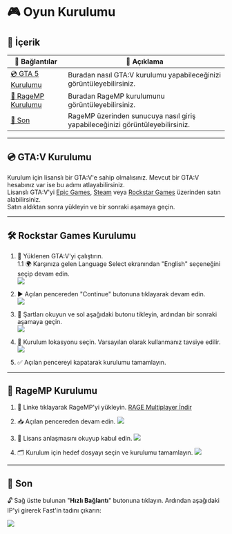 # 🎮 Oyun Kurulumu 

## 📑 İçerik

| 🔗 Bağlantılar | 📄 Açıklama |
|---------------|------------|
| [💿 GTA 5 Kurulumu](#gta-v-kurulumu) | Buradan nasıl GTA:V kurulumu yapabileceğinizi görüntüleyebilirsiniz. |
| [🧩 RageMP Kurulumu](#ragemp-kurulumu) | Buradan RageMP kurulumunu görüntüleyebilirsiniz. |
| [🚀 Son](#son) | RageMP üzerinden sunucuya nasıl giriş yapabileceğinizi görüntüleyebilirsiniz. |

---

## 💿 GTA:V Kurulumu

Kurulum için lisanslı bir GTA:V'e sahip olmalısınız. Mevcut bir GTA:V hesabınız var ise bu adımı atlayabilirsiniz.  
Lisanslı GTA:V'yi [Epic Games](https://store.epicgames.com/tr/p/grand-theft-auto-v), [Steam](https://store.steampowered.com/app/3240220/Grand_Theft_Auto_V_Enhanced/) veya [Rockstar Games](https://store.rockstargames.com/game/buy-gta-v?utm_source=chatgpt.com) üzerinden satın alabilirsiniz.  
Satın aldıktan sonra yükleyin ve bir sonraki aşamaya geçin.

---

## 🛠️ Rockstar Games Kurulumu

1. 🎯 Yüklenen GTA:V'yi çalıştırın.  
    1.1 🌍 Karşınıza gelen Language Select ekranından "English" seçeneğini seçip devam edin.  
    ![](https://raw.githubusercontent.com/fastroleplay/wiki/refs/heads/main/images/language-select.png)

2. ▶️ Açılan pencereden "Continue" butonuna tıklayarak devam edin.  
    ![](https://raw.githubusercontent.com/fastroleplay/wiki/refs/heads/main/images/welcome.png)

3. 📜 Şartları okuyun ve sol aşağıdaki butonu tikleyin, ardından bir sonraki aşamaya geçin.  
    ![](https://raw.githubusercontent.com/fastroleplay/wiki/refs/heads/main/images/terms.png)

4. 💾 Kurulum lokasyonu seçin. Varsayılan olarak kullanmanız tavsiye edilir.  
    ![](https://raw.githubusercontent.com/fastroleplay/wiki/refs/heads/main/images/location.png)

5. ✅ Açılan pencereyi kapatarak kurulumu tamamlayın.

---

## 🧩 RageMP Kurulumu

1. 🔗 Linke tıklayarak RageMP'yi yükleyin.
[RAGE Multiplayer İndir](https://rage.mp)

2. 📥 Açılan pencereden devam edin.
    ![](https://raw.githubusercontent.com/fastroleplay/wiki/refs/heads/main/images/ragempsetup.png)

3. 📃 Lisans anlaşmasını okuyup kabul edin.
    ![](https://raw.githubusercontent.com/fastroleplay/wiki/refs/heads/main/images/license.png)

4. 🗂️ Kurulum için hedef dosyayı seçin ve kurulumu tamamlayın.
    ![](https://raw.githubusercontent.com/fastroleplay/wiki/refs/heads/main/images/destination.png)

---

## 🚀 Son

🔓 Sağ üstte bulunan "**Hızlı Bağlantı**" butonuna tıklayın. Ardından aşağıdaki IP'yi girerek Fast'in tadını çıkarın:

![](https://raw.githubusercontent.com/fastroleplay/wiki/refs/heads/main/images/ragemplogin.png)

